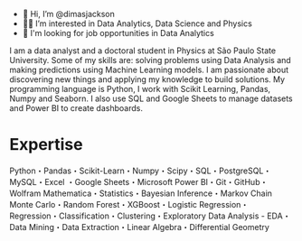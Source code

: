 - 👋 Hi, I’m @dimasjackson
- 👨‍💻 I’m interested in Data Analytics, Data Science and Physics
- 👀 I'm looking for job opportunities in Data Analytics

 I am a data analyst and a doctoral student in Physics at São Paulo State University. Some of my skills are: solving problems using Data Analysis and making predictions using Machine Learning models. I am passionate about discovering new things and applying my knowledge to build solutions. My programming language is Python, I work with Scikit Learning, Pandas, Numpy and Seaborn. I also use SQL and Google Sheets to manage datasets and Power BI to create dashboards. 

# Expertise
Python・Pandas・Scikit-Learn・Numpy・Scipy・SQL・PostgreSQL・MySQL・Excel ・Google Sheets・Microsoft Power BI・Git・GitHub・Wolfram Mathematica・Statistics・Bayesian Inference・Markov Chain Monte Carlo・Random Forest・XGBoost・Logistic Regression・Regression・Classification・Clustering・Exploratory Data Analysis - EDA・Data Mining・Data Extraction・Linear Algebra・Differential Geometry



<!---
dimasjackson/dimasjackson is a ✨ special ✨ repository because its `README.md` (this file) appears on your GitHub profile.
You can click the Preview link to take a look at your changes.
--->
